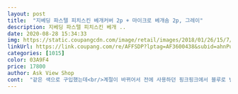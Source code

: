 ```yaml
---
layout: post 
title:  "지베딩 파스텔 피치스킨 베개커버 2p + 마이크로 베개솜 2p, 그레이" 
description: 지베딩 파스텔 피치스킨 베개 ..
date: 2020-08-28 15:34:33 
img: https://static.coupangcdn.com/image/retail/images/2018/01/26/15/7/8910b788-a5b6-4251-8b9f-e67a61f7fe20.jpg 
linkUrl: https://link.coupang.com/re/AFFSDP?lptag=AF3600438&subid=ahnPublicAsk&pageKey=62735418&itemId=214047624&vendorItemId=3511756525&traceid=V0-113-a92146304fd0a89e 
categories: [1015] 
color: 03A9F4 
price: 17800 
author: Ask View Shop 
cont:  "같은 색으로 구입했는데<br/>계절이 바뀌어서 전에 사용하던 핑크핑크에서 블루로 변경 했어요.<br/><br/>고민하다가 상품평이 좋아서 얼른 구입했습니다.<br/><br/>굉장히 만족스러워요♡♡♡<br/>교체하기에 딱 좋은 제품인 것 같습니다.<br/><br/>그러니 또다른 느낌이네요.<br/><br/>높고 빵빵한 베개를  선호 하는편이예요.<br/><br/>마음에 들어요.<br/><br/>머리가 무겁고 면적이 넓어서 입니다.<br/><br/>물론 세탁하면 또 달라질 수도 있겠지만<br/>베개가 빵빵해요.<br/><br/>비싼베게를 사서 얼마 못쓰고 버리느니 저렴한 베게를 두개 사서 돌려쓰기 위해 이 상품을 삿습니다.<br/><br/>사이즈나 색이 잘 어울리는 것 같아요<br/>색상은 블루<br/>솔직히 가격이 저렴해서 큰 기대는 안했는데<br/>아주 좋아요.<br/><br/>아직까지는 만족합니다만, 언젠가는 제 돌골렘 대가리를 버티지 못하고 푸쉬힝 하면서 바람빠지듯 베게가 죽어버릴 것 같습니다.<br/><br/>압축되어서 커버랑 따로 배송되었는데<br/>예뻐요.<br/><br/>인테리어가 바뀐 기분♡<br/>일단은 색도 쨍쨍하고 예뻐요.<br/><br/>저는 돌골렘 대가리 입니다.<br/><br/>저는 실밥 처리도 깔끔하고 좋은 것 같아요.<br/><br/>제 방에 있는 소파가 핑크색이라<br/>제가 생각했던 것보다 괜찮은 것 같아요.<br/><br/>커버가 부실하다는 평이 많았는데<br/>쿠션 겸 여벌 베개가 필요했는데<br/>포장 뜯자마자 빵빵하게 올라 왔구요<br/>한시즌 부담없이 사용하고<br/>" 
---
```

